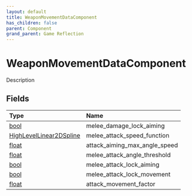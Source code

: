 ```yaml
---
layout: default
title: WeaponMovementDataComponent
has_children: false
parent: Component
grand_parent: Game Reflection
---
```

# WeaponMovementDataComponent
Description 

## Fields

| Type | Name |
|:----------|:--------------|
| [bool](/riftbreaker-wiki/docs/game-reflection/components/bool/) | melee_damage_lock_aiming |
| [HighLevelLinear2DSpline](/riftbreaker-wiki/docs/game-reflection/components/high_level_linear2_d_spline/) | melee_attack_speed_function |
| [float](/riftbreaker-wiki/docs/game-reflection/components/float/) | attack_aiming_max_angle_speed |
| [float](/riftbreaker-wiki/docs/game-reflection/components/float/) | melee_attack_angle_threshold |
| [bool](/riftbreaker-wiki/docs/game-reflection/components/bool/) | melee_attack_lock_aiming |
| [bool](/riftbreaker-wiki/docs/game-reflection/components/bool/) | melee_attack_lock_movement |
| [float](/riftbreaker-wiki/docs/game-reflection/components/float/) | attack_movement_factor |

